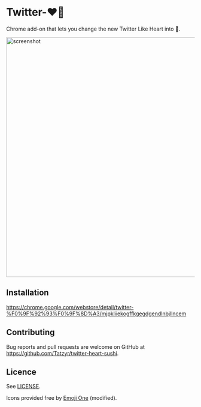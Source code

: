 # Twitter-:heart::sushi:

Chrome add-on that lets you change the new Twitter Like Heart into :sushi:.

<img width="640" alt="screenshot" src="https://cloud.githubusercontent.com/assets/1025461/12977099/feb37c44-d10b-11e5-9046-313f90f02679.png">

## Installation

https://chrome.google.com/webstore/detail/twitter-%F0%9F%92%93%F0%9F%8D%A3/mjpkliiekogffkgegdgendlnbjllncem


## Contributing

Bug reports and pull requests are welcome on GitHub at https://github.com/Tatzyr/twitter-heart-sushi.


## Licence

See [LICENSE](LICENSE).

Icons provided free by [Emoji One](http://emojione.com) (modified).
